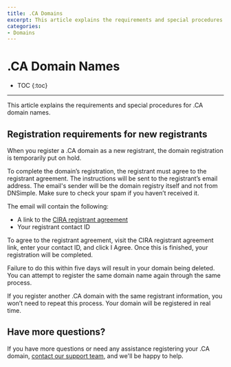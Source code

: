 ```yaml
---
title: .CA Domains
excerpt: This article explains the requirements and special procedures for .ca domain names.
categories:
- Domains
---
```


# .CA Domain Names

* TOC
{:toc}

---

This article explains the requirements and special procedures for .CA domain names.

## Registration requirements for new registrants
When you register a .CA domain as a new registrant, the domain registration is temporarily put on hold.

To complete the domain’s registration, the registrant must agree to the registrant agreement. The instructions will be sent to the registrant’s email address. The email's sender will be the domain registry itself and not from DNSimple. Make sure to check your spam if you haven’t received it. 

The email will contain the following:

* A link to the [CIRA registrant agreement](https://cira.ca/registrant-agreement)
* Your registrant contact ID

To agree to the registrant agreement, visit the CIRA registrant agreement link, enter your contact ID, and click I Agree. Once this is finished, your registration will be completed.

Failure to do this within five days will result in your domain being deleted. You can attempt to register the same domain name again through the same process.

If you register another .CA domain with the same registrant information, you won’t need to repeat this process. Your domain will be registered in real time.

## Have more questions? 
If you have more questions or need any assistance registering your .CA domain, [contact our support team](https://dnsimple.com/feedback), and we'll be happy to help.

